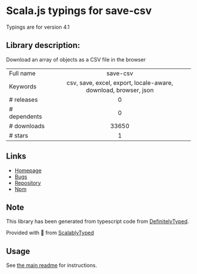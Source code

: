 
# Scala.js typings for save-csv

Typings are for version 4.1

## Library description:
Download an array of objects as a CSV file in the browser

|                    |                 |
| ------------------ | :-------------: |
| Full name          | save-csv |
| Keywords           | csv, save, excel, export, locale-aware, download, browser, json |
| # releases         | 0 |
| # dependents       | 0 |
| # downloads        | 33650 |
| # stars            | 1 |

## Links
- [Homepage](https://github.com/silverwind/save-csv#readme)
- [Bugs](https://github.com/silverwind/save-csv/issues)
- [Repository](https://github.com/silverwind/save-csv)
- [Npm](https://www.npmjs.com/package/save-csv)
    


## Note
This library has been generated from typescript code from [DefinitelyTyped](https://definitelytyped.org).

Provided with :purple_heart: from [ScalablyTyped](https://github.com/oyvindberg/ScalablyTyped)

## Usage
See [the main readme](../../readme.md) for instructions.


